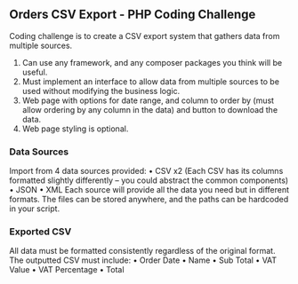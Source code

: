 ## Orders CSV Export - PHP Coding Challenge

Coding challenge is to create a CSV export system that gathers data from multiple sources.
1. Can use any framework, and any composer packages you think will be useful.
2. Must implement an interface to allow data from multiple sources to be used without modifying
the business logic.
3. Web page with options for date range, and column to order by (must allow ordering by any
column in the data) and button to download the data.
4. Web page styling is optional.

### Data Sources
Import from 4 data sources provided:
• CSV x2 (Each CSV has its columns formatted slightly differently – you could abstract the common
components)
• JSON
• XML
Each source will provide all the data you need but in different formats.
The files can be stored anywhere, and the paths can be hardcoded in your script.
### Exported CSV
All data must be formatted consistently regardless of the original format. The outputted CSV must
include:
• Order Date
• Name
• Sub Total
• VAT Value
• VAT Percentage
• Total
